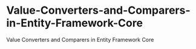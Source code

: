 # Value-Converters-and-Comparers-in-Entity-Framework-Core
Value Converters and Comparers in Entity Framework Core
